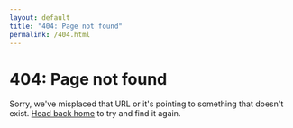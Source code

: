 ```yaml
---
layout: default
title: "404: Page not found"
permalink: /404.html
---
```


# 404: Page not found

Sorry, we've misplaced that URL or it's pointing to something that doesn't exist. <a href="{{ site.baseurl }}">Head back home</a> to try and find it again.
